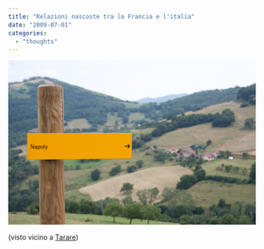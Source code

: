```yaml
---
title: "Relazioni nascoste tra la Francia e l'italia"
date: "2009-07-01"
categories: 
  - "thoughts"
---
```


![Napoly](images/img_3653.jpg "Napoly")

(visto vicino a [Tarare](http://maps.google.fr/maps?f=q&source=s_q&hl=fr&geocode=&q=tarare&sll=45.832502,4.629813&sspn=0.306192,0.516357&ie=UTF8&t=h&z=14&iwloc=A))
